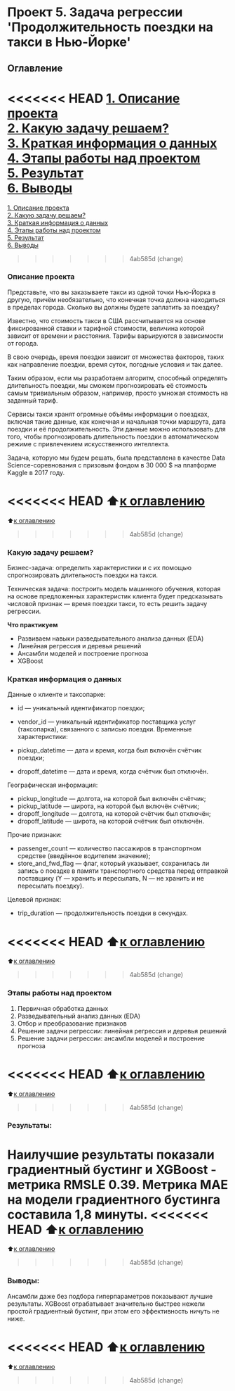 # Проект 5. Задача регрессии 'Продолжительность поездки на такси в Нью-Йорке'

## Оглавление  
<<<<<<< HEAD
[1. Описание проекта](https://github.com/G4dgetHackwrench/Homework/tree/main/Learning/Блок%205.%20Математика%20в%20ML.%20Часть%20I/PROJECT-5.%20Задача%20регрессии/README.md#Описание-проекта)  
[2. Какую задачу решаем?](https://github.com/G4dgetHackwrench/Homework/tree/main/Learning/Блок%205.%20Математика%20в%20ML.%20Часть%20I/PROJECT-5.%20Задача%20регрессии/README.md#Какую-задачу-решаем)  
[3. Краткая информация о данных](https://github.com/G4dgetHackwrench/Homework/tree/main/Learning/Блок%205.%20Математика%20в%20ML.%20Часть%20I/PROJECT-5.%20Задача%20регрессии/README.md#Краткая-информация-о-данных)  
[4. Этапы работы над проектом](https://github.com/G4dgetHackwrench/Homework/tree/main/Learning/Блок%205.%20Математика%20в%20ML.%20Часть%20I/PROJECT-5.%20Задача%20регрессии/README.md#Этапы-работы-над-проектом)  
[5. Результат](https://github.com/G4dgetHackwrench/Homework/tree/main/Learning/Блок%205.%20Математика%20в%20ML.%20Часть%20I/PROJECT-5.%20Задача%20регрессии/README.md#Результат)    
[6. Выводы](https://github.com/G4dgetHackwrench/Homework/tree/main/Learning/Блок%205.%20Математика%20в%20ML.%20Часть%20I/PROJECT-5.%20Задача%20регрессии/README.md#Выводы) 
=======
[1. Описание проекта](https://github.com/G4dgetHackwrench/Homework/tree/main/Learning/Year1/Блок%205.%20Математика%20в%20ML.%20Часть%20I/PROJECT-5.%20Задача%20регрессии/README.md#Описание-проекта)  
[2. Какую задачу решаем?](https://github.com/G4dgetHackwrench/Homework/tree/main/Learning/Year1/Блок%205.%20Математика%20в%20ML.%20Часть%20I/PROJECT-5.%20Задача%20регрессии/README.md#Какую-задачу-решаем)  
[3. Краткая информация о данных](https://github.com/G4dgetHackwrench/Homework/tree/main/Learning/Year1/Блок%205.%20Математика%20в%20ML.%20Часть%20I/PROJECT-5.%20Задача%20регрессии/README.md#Краткая-информация-о-данных)  
[4. Этапы работы над проектом](https://github.com/G4dgetHackwrench/Homework/tree/main/Learning/Year1/Блок%205.%20Математика%20в%20ML.%20Часть%20I/PROJECT-5.%20Задача%20регрессии/README.md#Этапы-работы-над-проектом)  
[5. Результат](https://github.com/G4dgetHackwrench/Homework/tree/main/Learning/Year1/Блок%205.%20Математика%20в%20ML.%20Часть%20I/PROJECT-5.%20Задача%20регрессии/README.md#Результат)    
[6. Выводы](https://github.com/G4dgetHackwrench/Homework/tree/main/Learning/Year1/Блок%205.%20Математика%20в%20ML.%20Часть%20I/PROJECT-5.%20Задача%20регрессии/README.md#Выводы) 
>>>>>>> 4ab585d (change)

### Описание проекта    
Представьте, что вы заказываете такси из одной точки Нью-Йорка в другую, причём необязательно, что конечная точка должна находиться в пределах города. Сколько вы должны будете заплатить за поездку?

Известно, что стоимость такси в США рассчитывается на основе фиксированной ставки и тарифной стоимости, величина которой зависит от времени и расстояния. Тарифы варьируются в зависимости от города.

В свою очередь, время поездки зависит от множества факторов, таких как направление поездки, время суток, погодные условия и так далее.

Таким образом, если мы разработаем алгоритм, способный определять длительность поездки, мы сможем прогнозировать её стоимость самым тривиальным образом, например, просто умножая стоимость на заданный тариф.

Сервисы такси хранят огромные объёмы информации о поездках, включая такие данные, как конечная и начальная точки маршрута, дата поездки и её продолжительность. Эти данные можно использовать для того, чтобы прогнозировать длительность поездки в автоматическом режиме с привлечением искусственного интеллекта.

Задача, которую мы будем решать, была представлена в качестве Data Science-соревнования с призовым фондом в 30 000 $ на платформе Kaggle в 2017 году.

<<<<<<< HEAD
:arrow_up:[к оглавлению](https://github.com/G4dgetHackwrench/Homework/tree/main/Learning/Блок%205.%20Математика%20в%20ML.%20Часть%20I/PROJECT-5.%20Задача%20регрессии/README.md#Оглавление)
=======
:arrow_up:[к оглавлению](https://github.com/G4dgetHackwrench/Homework/tree/main/Learning/Year1/Блок%205.%20Математика%20в%20ML.%20Часть%20I/PROJECT-5.%20Задача%20регрессии/README.md#Оглавление)
>>>>>>> 4ab585d (change)


### Какую задачу решаем?    
Бизнес-задача: определить характеристики и с их помощью спрогнозировать длительность поездки на такси.

Техническая задача: построить модель машинного обучения, которая на основе предложенных характеристик клиента будет предсказывать числовой признак — время поездки такси, то есть решить задачу регрессии.

**Что практикуем**     
* Развиваем навыки разведывательного анализа данных (EDA)
* Линейная регрессия и деревья решений
* Ансамбли моделей и построение прогноза
* XGBoost


### Краткая информация о данных

Данные о клиенте и таксопарке:

* id — уникальный идентификатор поездки;
* vendor_id — уникальный идентификатор поставщика услуг (таксопарка), связанного с записью поездки.
Временные характеристики:

* pickup_datetime — дата и время, когда был включён счётчик поездки;
* dropoff_datetime — дата и время, когда счётчик был отключён.

Географическая информация:

* pickup_longitude — долгота, на которой был включён счётчик;
* pickup_latitude — широта, на которой был включён счётчик;
* dropoff_longitude — долгота, на которой счётчик был отключён;
* dropoff_latitude — широта, на которой счётчик был отключён.

Прочие признаки:

* passenger_count — количество пассажиров в транспортном средстве (введённое водителем значение);
* store_and_fwd_flag — флаг, который указывает, сохранилась ли запись о поездке в памяти транспортного средства перед отправкой поставщику (Y — хранить и пересылать, N — не хранить и не пересылать поездку).

Целевой признак:

* trip_duration — продолжительность поездки в секундах.
  
<<<<<<< HEAD
:arrow_up:[к оглавлению](https://github.com/G4dgetHackwrench/Homework/tree/main/Learning/Блок%205.%20Математика%20в%20ML.%20Часть%20I/PROJECT-5.%20Задача%20регрессии/README.md#Оглавление)
=======
:arrow_up:[к оглавлению](https://github.com/G4dgetHackwrench/Homework/tree/main/Learning/Year1/Блок%205.%20Математика%20в%20ML.%20Часть%20I/PROJECT-5.%20Задача%20регрессии/README.md#Оглавление)
>>>>>>> 4ab585d (change)


### Этапы работы над проектом  
1. Первичная обработка данных
2. Разведывательный анализ данных (EDA)
3. Отбор и преобразование признаков
4. Решение задачи регрессии: линейная регрессия и деревья решений
5. Решение задачи регрессии: ансамбли моделей и построение прогноза

<<<<<<< HEAD
:arrow_up:[к оглавлению](https://github.com/G4dgetHackwrench/Homework/tree/main/Learning/Блок%205.%20Математика%20в%20ML.%20Часть%20I/PROJECT-5.%20Задача%20регрессии/README.md#Оглавление)
=======
:arrow_up:[к оглавлению](https://github.com/G4dgetHackwrench/Homework/tree/main/Learning/Year1/Блок%205.%20Математика%20в%20ML.%20Часть%20I/PROJECT-5.%20Задача%20регрессии/README.md#Оглавление)
>>>>>>> 4ab585d (change)


### Результаты:  
Наилучшие результаты показали градиентный бустинг и XGBoost - метрика RMSLE 0.39. Метрика MAE на модели градиентного бустинга составила 1,8 минуты.
<<<<<<< HEAD
:arrow_up:[к оглавлению](https://github.com/G4dgetHackwrench/Homework/tree/main/Learning/Блок%205.%20Математика%20в%20ML.%20Часть%20I/PROJECT-5.%20Задача%20регрессии/README.md#Оглавление)
=======
:arrow_up:[к оглавлению](https://github.com/G4dgetHackwrench/Homework/tree/main/Learning/Year1/Блок%205.%20Математика%20в%20ML.%20Часть%20I/PROJECT-5.%20Задача%20регрессии/README.md#Оглавление)
>>>>>>> 4ab585d (change)


### Выводы:  
Ансамбли даже без подбора гиперпараметров показывают лучшие результаты.
XGBoost отрабатывает значительно быстрее нежели простой градиентный бустинг, при этом его эффективность ничуть не ниже.

<<<<<<< HEAD
:arrow_up:[к оглавлению](https://github.com/G4dgetHackwrench/Homework/tree/main/Learning/Блок%205.%20Математика%20в%20ML.%20Часть%20I/PROJECT-5.%20Задача%20регрессии/README.md#Оглавление)
=======
:arrow_up:[к оглавлению](https://github.com/G4dgetHackwrench/Homework/tree/main/Learning/Year1/Блок%205.%20Математика%20в%20ML.%20Часть%20I/PROJECT-5.%20Задача%20регрессии/README.md#Оглавление)
>>>>>>> 4ab585d (change)
